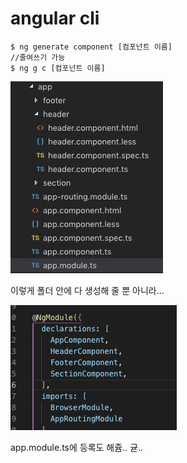 # angular cli

```
$ ng generate component [컴포넌트 이름]
//줄여쓰기 가능
$ ng g c [컴포넌트 이름]
```

![angular1](../pic/angular2.png)

이렇게 폴더 안에 다 생성해 줄 뿐 아니라...

![angular2](../pic/angular1.png)



app.module.ts에 등록도 해쥼.. 귣..